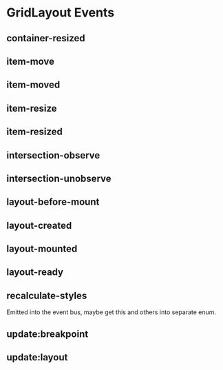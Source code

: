 # GridLayout Events

## container-resized

## item-move

## item-moved

## item-resize

## item-resized

## intersection-observe

## intersection-unobserve

## layout-before-mount

## layout-created

## layout-mounted

## layout-ready

## recalculate-styles 
Emitted into the event bus, maybe get this and others into separate enum.

## update:breakpoint

## update:layout
